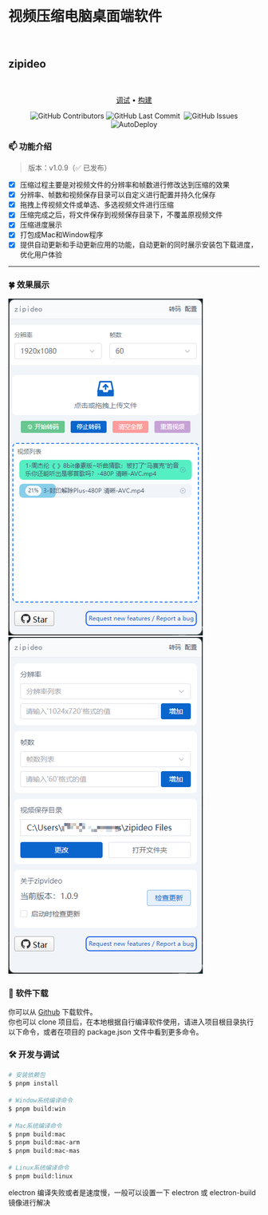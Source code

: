 # 视频压缩电脑桌面端软件
<p align="center">
  <br>
  <h2>zipideo</h2>
  <br>
</p>
  <p align="center">
    <a href="#">调试</a> •
    <a href="#">构建</a>
  </p>
  <p align="center">
    <img alt="GitHub Contributors" src="https://img.shields.io/github/contributors/aaaaa-pi/zipideo" />
    <img alt="GitHub Last Commit" src="https://img.shields.io/github/last-commit/aaaaa-pi/zipideo" />
    <img alt="" src="https://img.shields.io/github/repo-size/aaaaa-pi/zipideo" />
    <img alt="GitHub Issues" src="https://img.shields.io/github/issues/aaaaa-pi/zipideo" />
    <img alt="AutoDeploy" src="https://github.com/aaaaa-pi/zipideo/actions/workflows/auto_deploy.yml/badge.svg" />
  </p>

### 📫 功能介绍

> 版本：v1.0.9（✅ 已发布）

- [x] 压缩过程主要是对视频文件的分辨率和帧数进行修改达到压缩的效果
- [x] 分辨率、帧数和视频保存目录可以自定义进行配置并持久化保存
- [x] 拖拽上传视频文件或单选、多选视频文件进行压缩
- [x] 压缩完成之后，将文件保存到视频保存目录下，不覆盖原视频文件
- [x] 压缩进度展示
- [x] 打包成Mac和Window程序
- [x] 提供自动更新和手动更新应用的功能，自动更新的同时展示安装包下载进度，优化用户体验

---

### 🍀 效果展示
<img src="./resources/doc/1.png" />
<img src="./resources/doc/2.png" />


### 🏅 软件下载
你可以从 [Github](https://github.com/aaaaa-pi/zipideo/releases)  下载软件。
<br>
你也可以 clone 项目后，在本地根据自行编译软件使用，请进入项目根目录执行以下命令，或者在项目的 package.json 文件中看到更多命令。

### 🛠 开发与调试
```bash
# 安装依赖包
$ pnpm install

# Window系统编译命令
$ pnpm build:win

# Mac系统编译命令
$ pnpm build:mac
$ pnpm build:mac-arm
$ pnpm build:mac-mas

# Linux系统编译命令
$ pnpm build:linux
```
electron 编译失败或者是速度慢，一般可以设置一下 electron 或 electron-build 镜像进行解决
